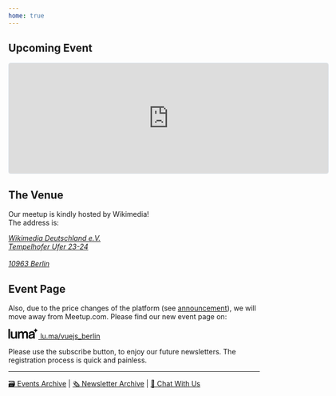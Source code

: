 ```yaml
---
home: true
---
```

<script setup lang="ts">
import NextEvent from './NextEvent.vue'
</script>

## Upcoming Event

<iframe
  src="https://lu.ma/embed/calendar/cal-YB4E1NxlHNwOoYG/events?lt=light"
  width="640"
  height="220"
  frameborder="0"
  style="border: 1px solid #bfcbda88; border-radius: 4px;"
  allowfullscreen=""
  aria-hidden="false"
  tabindex="0"
></iframe>

<NextEvent />

## The Venue

Our meetup is kindly hosted by Wikimedia!<br/>
The address is:
<address>
  <a href="https://www.openstreetmap.org/node/2551527703">
    Wikimedia Deutschland e.V.<br/>
    Tempelhofer Ufer 23-24<br/>
    <br/>
    10963 Berlin<br/>
  </a>
</address>

## Event Page

Also, due to the price changes of the platform (see [announcement](/newsletters/202407.html)), we will move away from Meetup.com. Please find our new event page on:

<a href="https://lu.ma/vuejs_berlin" title="New Event Page on Luma">
  <svg xmlns="http://www.w3.org/2000/svg" viewBox="0 0 724 264" width="60px"><path d="M38.53 260.65H.43V27.86h38.1zm86.46 2.77c-42.25 0-66.48-22.96-66.48-63V89.33h38.1v108.28c0 23.61 8.7 32.39 32.12 32.39 30.35 0 42.73-14.54 42.73-50.17v-90.5h38.1v171.33h-36.54v-29.91c-4.99 22.98-27.12 32.67-48.03 32.67zm347.2-2.77H434.4V149.87c0-22.5-7.01-30.87-25.88-30.87-24.28 0-37.11 14.45-37.11 41.79v99.86h-37.79V149.87c0-21.93-7.23-30.87-24.94-30.87-31.59 0-38.05 32.96-38.05 41.79v99.86h-38.1V89.33h36.54v29.96c6.49-21.02 27.02-33.71 47.72-33.71 20.69 0 38.09 7.9 45.64 33.71 10.13-26.76 28.35-33.71 50.15-33.71 37.88 0 59.61 18.88 59.61 51.81v123.26h0zm76.65 2.77c-52.62 0-61.55-33.45-61.55-50.52 0-20.1 8.83-38.21 27.93-45.55 8.41-3.11 16.52-5.43 24.84-7.1 7.33-1.47 18.64-3.03 26.91-4.17l2.73-.38c14.38-2 29.67-9.21 29.67-18.62 0-16-20.51-18.39-32.74-18.39-13.87 0-23.64 3.57-27.53 10.05-3.49 6.46-3.73 7.97-4.62 13.6l-.62 4.43h-38.1l.68-5.61c1.35-11.14 3.41-19.03 6.48-24.83 10.54-20.39 31.77-30.75 63.08-30.75 26.11 0 44.63 8.23 53.26 15.94 5.31 4.6 9.1 9.84 11.89 16.46 5.84 12.36 6.32 20.63 6.32 29.4v86.43c0 8.07.78 14.97 2.31 20.5l1.76 6.35h-38.91l-.7-4.19c-.5-2.96-.67-19.75-.88-26.23-8.99 23.61-28.27 33.18-52.21 33.18zm50.53-93.72c-7.97 6.11-20.47 9.6-38.62 13.23-31.27 5.78-36.54 13.06-36.54 27.22 0 12.5 10.63 20.26 27.75 20.26 33.23 0 47.41-15.48 47.41-51.77v-8.94zm124.2-105.51C688.46 64.19 660 35.73 660 .62c0 35.11-28.46 63.57-63.57 63.57h0c35.11 0 63.57 28.46 63.57 63.57h0c0-35.11 28.46-63.57 63.57-63.57z"/></svg>
  lu.ma/vuejs_berlin
</a>

Please use the subscribe button, to enjoy our future newsletters. The registration process is quick and painless.

---

[🗃️ Events Archive](/events) | [🗞️ Newsletter Archive](/newsletters) | [💬 Chat With Us](https://chat.vuejs.berlin)

&nbsp;
